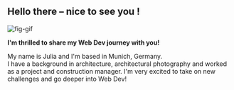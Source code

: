 ## Hello there – nice to see you !

![fig-gif](https://github.com/Julia-Pickel/Julia-Pickel/assets/145296722/558a444d-3dc0-4f91-8e41-7c4afd5fea08) 

**I'm thrilled to share my Web Dev journey with you!**

My name is Julia and I'm based in Munich, Germany.  
I have a background in architecture, architectural photography and worked as a project and construction manager. I'm very excited to take on new challenges and go deeper into Web Dev!
